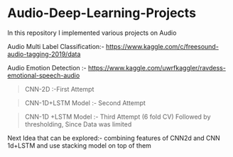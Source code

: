 # Audio-Deep-Learning-Projects
In this repository I implemented various projects on Audio 

Audio Multi Label Classification:- https://www.kaggle.com/c/freesound-audio-tagging-2019/data

Audio Emotion Detection :- https://www.kaggle.com/uwrfkaggler/ravdess-emotional-speech-audio
  > CNN-2D :-First Attempt
  
  > CNN-1D+LSTM Model :- Second Attempt
  
  > CNN-1D +LSTM Model :- Third Attempt  (6 fold CV) Followed by thresholding, Since Data was limited                

Next Idea that can be explored:- combining features of CNN2d and CNN 1d+LSTM and use stacking model on top of them
